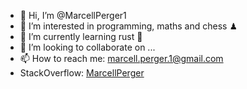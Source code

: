 - 👋 Hi, I’m @MarcellPerger1
- 👀 I’m interested in programming, maths and chess ♟
- 🌱 I’m currently learning rust 🦀
- 💞️ I’m looking to collaborate on ...
- 📫 How to reach me: marcell.perger.1@gmail.com
- StackOverflow: [MarcellPerger](https://stackoverflow.com/users/19115554/marcellperger)

<!---
MarcellPerger1/MarcellPerger1 is a ✨ special ✨ repository because its `README.md` (this file) appears on your GitHub profile.
You can click the Preview link to take a look at your changes.
--->

